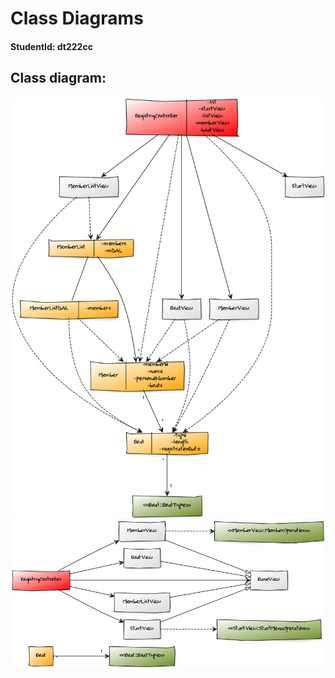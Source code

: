 # Class Diagrams
#### StudentId: dt222cc

## Class diagram:
<!-- ![class-diagram](http://yuml.me/e098293f) -->
<!-- ![class-diagram](http://yuml.me/43d10dc7) -->
![class-diagram](diagrams/class-diagram-151028.png)
![class-diagram](diagrams/class-diagram-151028p2.png)